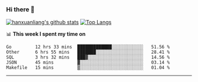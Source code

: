 ### Hi there 👋

<!--
**hanxuanliang/hanxuanliang** is a ✨ _special_ ✨ repository because its `README.md` (this file) appears on your GitHub profile.

Here are some ideas to get you started:

- 🔭 I’m currently working on ...
- 🌱 I’m currently learning ...
- 👯 I’m looking to collaborate on ...
- 🤔 I’m looking for help with ...
- 💬 Ask me about ...
- 📫 How to reach me: ...
- 😄 Pronouns: ...
- ⚡ Fun fact: ...
-->
[![hanxuanliang's github stats](https://github-readme-stats.vercel.app/api?username=hanxuanliang&count_private=true&show_icons=true)](https://github.com/anuraghazra/github-readme-stats)
[![Top Langs](https://github-readme-stats.vercel.app/api/top-langs/?username=hanxuanliang&layout=compact)](https://github.com/anuraghazra/github-readme-stats)

📊 **This week I spent my time on**
<!--START_SECTION:waka-->
```text
Go         12 hrs 33 mins  █████████████░░░░░░░░░░░░   51.56 % 
Other      6 hrs 55 mins   ███████░░░░░░░░░░░░░░░░░░   28.41 % 
SQL        3 hrs 32 mins   ███▓░░░░░░░░░░░░░░░░░░░░░   14.56 % 
JSON       45 mins         ▓░░░░░░░░░░░░░░░░░░░░░░░░   03.14 % 
Makefile   15 mins         ▒░░░░░░░░░░░░░░░░░░░░░░░░   01.04 % 
```
<!--END_SECTION:waka-->

***